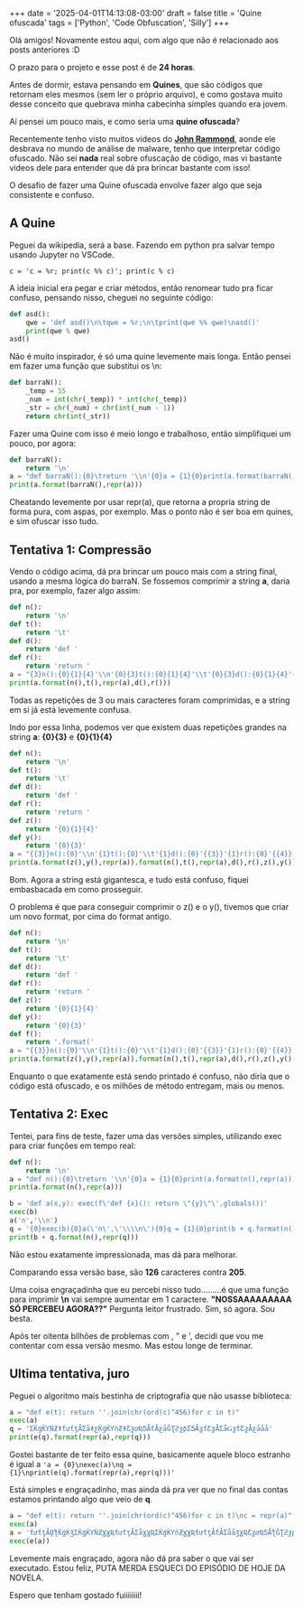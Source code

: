 +++
date = '2025-04-01T14:13:08-03:00'
draft = false
title = 'Quine ofuscada'
tags = ['Python', 'Code Obfuscation', 'Silly']
+++

Olá amigos! Novamente estou aqui, com algo que não é relacionado aos posts anteriores :D

O prazo para o projeto e esse post é de **24 horas**.

Antes de dormir, estava pensando em **Quines**, que são códigos que retornam eles mesmos (sem ler o próprio arquivo), e como gostava muito desse conceito que quebrava minha cabecinha simples quando era jovem.

Aí pensei um pouco mais, e como seria uma **quine ofuscada**?

Recentemente tenho visto muitos videos do [**John Rammond**](https://www.youtube.com/@_JohnHammond), aonde ele desbrava no mundo de análise de malware, tenho que interpretar código ofuscado. Não sei **nada** real sobre ofuscação de código, mas vi bastante videos dele para entender que dá pra brincar bastante com isso!

O desafio de fazer uma Quine ofuscada envolve fazer algo que seja consistente e confuso.

## A Quine

Peguei da wikipedia, será a base. Fazendo em python pra salvar tempo usando Jupyter no VSCode.

`c = 'c = %r; print(c %% c)'; print(c % c)`

A ideia inicial era pegar e criar métodos, então renomear tudo pra ficar confuso, pensando nisso, cheguei no seguinte código:

```python
def asd():
    qwe = 'def asd()\n\tqwe = %r;\n\tprint(qwe %% qwe)\nasd()'
    print(qwe % qwe)
asd()
```

Não é muito inspirador, é só uma quine levemente mais longa. Então pensei em fazer uma função que substitui os \n:

```python
def barraN():
    _temp = 55
    _num = int(chr(_temp)) * int(chr(_temp))
    _str = chr(_num) + chr(int(_num - 1))
    return chr(int(_str))
```

Fazer uma Quine com isso é meio longo e trabalhoso, então simplifiquei um pouco, por agora:

```python
def barraN():
    return '\n'
a = "def barraN():{0}\treturn '\\n'{0}a = {1}{0}print(a.format(barraN(),repr(a)))"
print(a.format(barraN(),repr(a)))
```

Cheatando levemente por usar repr(a), que retorna a propria string de forma pura, com aspas, por exemplo. Mas o ponto não é ser boa em quines, e sim ofuscar isso tudo.

## Tentativa 1: Compressão

Vendo o código acima, dá pra brincar um pouco mais com a string final, usando a mesma lógica do barraN. Se fossemos comprimir a string **a**, daria pra, por exemplo, fazer algo assim:

```python
def n():
    return '\n'
def t():
    return '\t'
def d():
    return 'def '
def r():
    return 'return '
a = "{3}n():{0}{1}{4}'\\n'{0}{3}t():{0}{1}{4}'\\t'{0}{3}d():{0}{1}{4}'{3}'{0}{3}r():{0}{1}{4}'{4}'{0}a = {2}{0}print(a.format(n(),t(),repr(a),d(),r()))"
print(a.format(n(),t(),repr(a),d(),r()))
```

Todas as repetições de 3 ou mais caracteres foram comprimidas, e a string em si já está levemente confusa.

Indo por essa linha, podemos ver que existem duas repetições grandes na string **a**: **{0}{3}** e **{0}{1}{4}**

```python
def n():
    return '\n'
def t():
    return '\t'
def d():
    return 'def '
def r():
    return 'return '
def z():
    return '{0}{1}{4}'
def y():
    return '{0}{3}'
a = "{{3}}n():{0}'\\n'{1}t():{0}'\\t'{1}d():{0}'{{3}}'{1}r():{0}'{{4}}'{1}z():{0}'{{5}}'{1}y():{0}'{{6}}'{{0}}a = {{2}}{{0}}print(a.format(z(),y(),repr(a)).format(n(),t(),repr(a),d(),r(),z(),y()))"
print(a.format(z(),y(),repr(a)).format(n(),t(),repr(a),d(),r(),z(),y()))
```

Bom. Agora a string está gigantesca, e tudo está confuso, fiquei embasbacada em como prosseguir.

O problema é que para conseguir comprimir o z() e o y(), tivemos que criar um novo format, por cima do format antigo.

```python
def n():
    return '\n'
def t():
    return '\t'
def d():
    return 'def '
def r():
    return 'return '
def z():
    return '{0}{1}{4}'
def y():
    return '{0}{3}'
def f():
    return '.format('
a = "{{3}}n():{0}'\\n'{1}t():{0}'\\t'{1}d():{0}'{{3}}'{1}r():{0}'{{4}}'{1}z():{0}'{{5}}'{1}y():{0}'{{6}}'{1}f():{0}'{{7}}'{{0}}a = {{2}}{{0}}print(a{{7}}z(),y(),repr(a)){{7}}n(),t(),repr(a),d(),r(),z(),y(),f()))"
print(a.format(z(),y(),repr(a)).format(n(),t(),repr(a),d(),r(),z(),y(),f()))
```

Enquanto o que exatamente está sendo printado é confuso, não diria que o código está ofuscado, e os milhões de método entregam, mais ou menos.

## Tentativa 2: Exec

Tentei, para fins de teste, fazer uma das versões simples, utilizando exec para criar funções em tempo real:

```python
def n():
    return '\n'
a = "def n():{0}\treturn '\\n'{0}a = {1}{0}print(a.format(n(),repr(a)))"
print(a.format(n(),repr(a)))
```

```python
b = 'def a(x,y): exec(f\'def {x}(): return \"{y}\"\',globals())'
exec(b)
a('n','\\n')
q = '{0}exec(b){0}a(\'n\',\'\\\\n\'){0}q = {1}{0}print(b + q.format(n(),repr(q)))'
print(b + q.format(n(),repr(q)))
```

Não estou exatamente impressionada, mas dá para melhorar.

Comparando essa versão base, são **126** caracteres contra **205**.

Uma coisa engraçadinha que eu percebi nisso tudo.........é que uma função para imprimir **\n** vai sempre aumentar em 1 caractere. **"NOSSAAAAAAAAA SÓ PERCEBEU AGORA??"** Pergunta leitor frustrado. Sim, só agora. Sou besta.

Após ter oitenta bilhões de problemas com \, " e  ', decidi que vou me contentar com essa versão mesmo. Mas estou longe de terminar.

## Ultima tentativa, juro

Peguei o algoritmo mais bestinha de criptografia que não usasse biblioteca:

```python
a = "def e(t): return ''.join(chr(ord(c)^456)for c in t)"
exec(a)
q = 'ƩǨǵǨƳǸƵǂƭưƭƫǠƩǡǂƹǨǵǨƳǹƵǂƸƺơƦƼǠƭǠƹǡǦƮƧƺƥƩƼǠƺƭƸƺǠƩǡǤƺƭƸƺǠƹǡǡǡ'
print(e(q).format(repr(a),repr(q)))
```

Gostei bastante de ter feito essa quine, basicamente aquele bloco estranho é igual a `'a = {0}\nexec(a)\nq = {1}\nprint(e(q).format(repr(a),repr(q)))'`

Está simples e engraçadinho, mas ainda dá pra ver que no final das contas estamos printando algo que veio de **q**.

```python
a = "def e(t): return ''.join(chr(ord(c)^456)for c in t)\nc = repr(a)"
exec(a)
a = 'ƭưƭƫǠǪƪǨǵǨǯƩǨǵǨƳǸƵƔƔƦƭưƭƫǠƩǡƔƔƦƩǨǵǨƳǹƵƔƔƦƭưƭƫǠƭǠƩǡǡǯƔƦƸƺơƦƼǠƪǦƮƧƺƥƩƼǠƫǤƺƭƸƺǠƩǡǡǡǪǤƯƤƧƪƩƤƻǠǡǡ'
exec(e(a))
```

Levemente mais engraçado, agora não dá pra saber o que vai ser executado. Estou feliz, PUTA MERDA ESQUECI DO EPISÓDIO DE HOJE DA NOVELA.

Espero que tenham gostado fuiiiiiiii!
